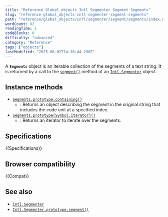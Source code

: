 ```yaml
---
title: "Reference Global_objects Intl Segmenter Segment Segments"
slug: "reference-global_objects-intl-segmenter-segment-segments"
path: "reference/global_objects/intl/segmenter/segment/segments/index.md"
wordCount: 82
readingTime: 1
codeBlocks: 0
difficulty: "advanced"
category: "Reference"
tags: ["objects"]
lastModified: "2025-08-02T14:16:44.290Z"
---
```



A **`Segments`** object is an iterable collection of the segments of a text string. It is returned by a call to the [`segment()`](/en-US/docs/Web/JavaScript/Reference/Global_Objects/Intl/Segmenter/segment) method of an [`Intl.Segmenter`](/en-US/docs/Web/JavaScript/Reference/Global_Objects/Intl/Segmenter) object.

## Instance methods

- [`Segments.prototype.containing()`](/en-US/docs/Web/JavaScript/Reference/Global_Objects/Intl/Segmenter/segment/Segments/containing)
  - : Returns an object describing the segment in the original string that includes the code unit at a specified index.
- [`Segments.prototype[Symbol.iterator]()`](/en-US/docs/Web/JavaScript/Reference/Global_Objects/Intl/Segmenter/segment/Segments/Symbol.iterator)
  - : Returns an iterator to iterate over the segments.

## Specifications

{{Specifications}}

## Browser compatibility

{{Compat}}

## See also

- [`Intl.Segmenter`](/en-US/docs/Web/JavaScript/Reference/Global_Objects/Intl/Segmenter)
- [`Intl.Segmenter.prototype.segment()`](/en-US/docs/Web/JavaScript/Reference/Global_Objects/Intl/Segmenter/segment)

